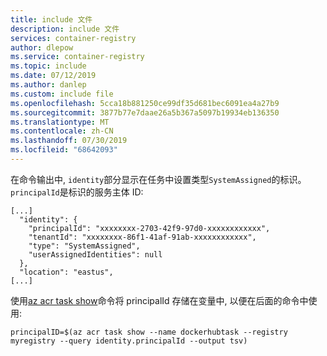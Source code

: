 ```yaml
---
title: include 文件
description: include 文件
services: container-registry
author: dlepow
ms.service: container-registry
ms.topic: include
ms.date: 07/12/2019
ms.author: danlep
ms.custom: include file
ms.openlocfilehash: 5cca18b881250ce99df35d681bec6091ea4a27b9
ms.sourcegitcommit: 3877b77e7daae26a5b367a5097b19934eb136350
ms.translationtype: MT
ms.contentlocale: zh-CN
ms.lasthandoff: 07/30/2019
ms.locfileid: "68642093"
---
```

在命令输出中, `identity`部分显示在任务中设置类型`SystemAssigned`的标识。 `principalId`是标识的服务主体 ID:

```console
[...]
  "identity": {
    "principalId": "xxxxxxxx-2703-42f9-97d0-xxxxxxxxxxxx",
    "tenantId": "xxxxxxxx-86f1-41af-91ab-xxxxxxxxxxxx",
    "type": "SystemAssigned",
    "userAssignedIdentities": null
  },
  "location": "eastus",
[...]
``` 
使用[az acr task show][az-acr-task-show]命令将 principalId 存储在变量中, 以便在后面的命令中使用:

```azurecli
principalID=$(az acr task show --name dockerhubtask --registry myregistry --query identity.principalId --output tsv)
```

<!-- LINKS - Internal -->
[az-acr-task-show]: /cli/azure/acr/task#az-acr-task-show
